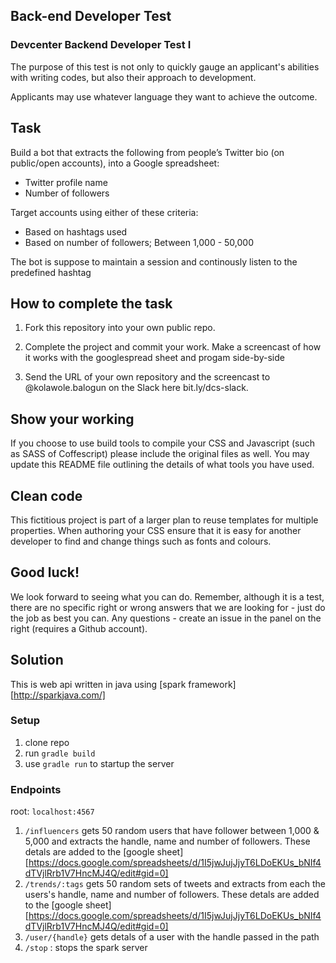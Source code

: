 ## Back-end Developer Test

### Devcenter Backend Developer Test I

The purpose of this test is not only to quickly gauge an applicant's abilities with writing codes, but also their approach to development.

Applicants may use whatever language they want to achieve the outcome.

## Task

Build a bot that extracts the following from people’s Twitter bio (on public/open accounts), into a Google spreadsheet:

* Twitter profile name 
* Number of followers

Target accounts using either of these criteria:
* Based on hashtags used
* Based on number of followers; Between 1,000 - 50,000

The bot is suppose to maintain a session and continously listen to the predefined hashtag

## How to complete the task

1. Fork this repository into your own public repo.

2. Complete the project and commit your work. Make a screencast of how it works with the googlespread sheet and progam side-by-side

3. Send the URL of your own repository and the screencast to @kolawole.balogun on the Slack here bit.ly/dcs-slack.

## Show your working

If you choose to use build tools to compile your CSS and Javascript (such as SASS of Coffescript) please include the original files as well. You may update this README file outlining the details of what tools you have used.

## Clean code

This fictitious project is part of a larger plan to reuse templates for multiple properties. When authoring your CSS ensure that it is easy for another developer to find and change things such as fonts and colours.


## Good luck!

We look forward to seeing what you can do. Remember, although it is a test, there are no specific right or wrong answers that we are looking for - just do the job as best you can. Any questions - create an issue in the panel on the right (requires a Github account).

## Solution
This is web api written in java using [spark framework][http://sparkjava.com/] 

### Setup

1. clone repo
2. run `gradle build`
3. use `gradle run` to startup the server

### Endpoints
root: `localhost:4567`
1. `/influencers` gets 50 random users that have follower between 1,000 & 5,000 and extracts the handle, name and number of followers. These detals are added to the [google sheet][https://docs.google.com/spreadsheets/d/1I5jwJujJjyT6LDoEKUs_bNIf4dTVjlRrb1V7HncMJ4Q/edit#gid=0]
2. `/trends/:tags` gets 50 random sets of tweets and extracts from each the users's handle, name and number of followers. These detals are added to the [google sheet][https://docs.google.com/spreadsheets/d/1I5jwJujJjyT6LDoEKUs_bNIf4dTVjlRrb1V7HncMJ4Q/edit#gid=0]
3. `/user/{handle}` gets detals of a user with the handle passed in the path
4. `/stop` : stops the spark server 
